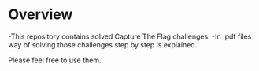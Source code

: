 # Overview
-This repository contains solved Capture The Flag challenges. 
-In .pdf files way of solving those challenges step by step is explained.

Please feel free to use them.